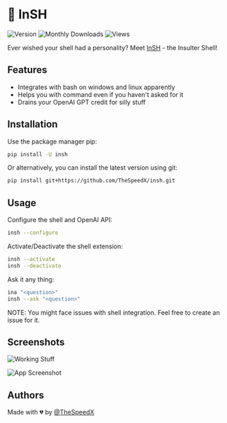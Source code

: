 
# 🤖 InSH 
![Version](https://img.shields.io/badge/version-2.0-blue?style=for-the-badge) ![Monthly Downloads](https://img.shields.io/pypi/dm/insh?style=for-the-badge) ![Views](https://img.shields.io/endpoint?style=for-the-badge&url=https%3A%2F%2Fhits.dwyl.com%2FTheSpeedX%2Finsh.json%3Fcolor%3Dblue)

Ever wished your shell had a personality? Meet [InSH](https://github.com/TheSpeedX/insh) - the Insulter Shell!


## Features

- Integrates with bash on windows and linux apparently
- Helps you with command even if you haven't asked for it
- Drains your OpenAI GPT credit for silly stuff

## Installation

Use the package manager pip:

```bash
pip install -U insh
```

Or alternatively, you can install the latest version using git:

```bash
pip install git+https://github.com/TheSpeedX/insh.git
```

## Usage

Configure the shell and OpenAI API:

```bash
insh --configure
```

Activate/Deactivate the shell extension: 

```bash
insh --activate
insh --deactivate
```

Ask it any thing:
```bash
ina "<question>"
insh --ask "<question>"
```

NOTE: You might face issues with shell integration. Feel free to create an issue for it.

## Screenshots

![Working Stuff](https://github.com/TheSpeedX/insh/assets/42498830/6cbf71cb-69a5-4dad-987c-a2d585123985)

![App Screenshot](https://github.com/TheSpeedX/insh/assets/42498830/11d7ee45-d365-4106-b1b3-7c95ea1c0455)


## Authors

Made with 💔 by [@TheSpeedX](https://www.github.com/TheSpeedX)

